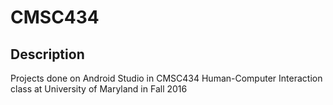 # CMSC434

## Description
Projects done on Android Studio in CMSC434 Human-Computer Interaction class at University of Maryland in Fall 2016
